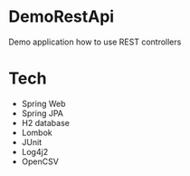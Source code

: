 # DemoRestApi
Demo application how to use REST controllers

# Tech
- Spring Web
- Spring JPA
- H2 database
- Lombok
- JUnit
- Log4j2
- OpenCSV
